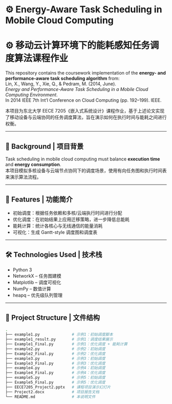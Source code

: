 # ⚙️ Energy-Aware Task Scheduling in Mobile Cloud Computing  
# ⚙️ 移动云计算环境下的能耗感知任务调度算法课程作业

This repository contains the coursework implementation of the **energy- and performance-aware task scheduling algorithm** from:  
Lin, X., Wang, Y., Xie, Q., & Pedram, M. (2014, June).  
*Energy and Performance-Aware Task Scheduling in a Mobile Cloud Computing Environment*.  
In 2014 IEEE 7th Int’l Conference on Cloud Computing (pp. 192–199). IEEE.

本项目为东北大学 EECE 7205《嵌入式系统设计》课程作业，基于上述论文实现了移动设备与云端协同的任务调度算法，旨在演示如何在执行时间与能耗之间进行权衡。

---

## 🧩 Background | 项目背景

Task scheduling in mobile cloud computing must balance **execution time** and **energy consumption**.  
本项目模拟多核设备与云端节点协同下的调度场景，使用有向任务图和执行时间表来演示算法流程。

---

## 🚀 Features | 功能简介

- 初始调度：根据任务依赖和多核/云端执行时间进行分配  
- 优化调度：在初始结果上应用迁移策略，进一步降低总能耗  
- 能耗计算：统计各核心与无线通信的能量消耗  
- 可视化：生成 Gantt-style 调度图和调度表

---

## 🛠 Technologies Used | 技术栈

- Python 3  
- NetworkX – 任务图建模  
- Matplotlib – 调度可视化  
- NumPy – 数值计算  
- heapq – 优先级队列管理

---

## 📂 Project Structure | 文件结构

```bash
.
├── example1.py              # 示例1：初始调度脚本
├── example1_result.py       # 示例1：调度结果展示
├── Example1_Final.py        # 示例1：优化调度 + 能耗计算
├── example2.py              # 示例2：初始调度
├── Example2_Final.py        # 示例2：优化调度
├── example3.py              # 示例3：初始调度
├── Example3_Final.py        # 示例3：优化调度
├── example4.py              # 示例4：初始调度
├── Example4_Final.py        # 示例4：优化调度
├── example5.py              # 示例5：初始调度
├── Example5_Final.py        # 示例5：优化调度
├── EECE7205_Project2.pptx   # 课程项目演示幻灯片
├── Project2.docx            # 项目报告文档
└── README.md                # 本说明文件
